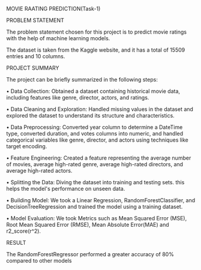 MOVIE RAATING PREDICTION(Task-1)

PROBLEM STATEMENT

The problem statement chosen for this project is to predict movie ratings with the help of machine learning models.

The dataset is taken from the Kaggle website, and it has a total of 15509 entries and 10 columns.

PROJECT SUMMARY

The project can be briefly summarized in the following steps:

•	Data Collection: Obtained a dataset containing historical movie data, including features like genre, director, actors, and ratings.

•	Data Cleaning and Exploration: Handled missing values in the dataset and explored the dataset to understand its structure and characteristics.

•	Data Preprocessing: Converted year column to determine a DateTime type, converted duration, and votes columns into numeric, and handled categorical variables like genre, director, and actors using techniques like target encoding.

•	Feature Engineering: Created a feature representing the average number of movies, average high-rated genre, average high-rated directors, and average high-rated actors.

•	Splitting the Data: Diving the dataset into training and testing sets. this helps the model's performance on unseen data.

•	Building Model: We took a Linear Regression, RandomForestClassifier, and DecisionTreeRegression and trained the model using a training dataset.

•	Model Evaluation: We took Metrics such as Mean Squared Error (MSE), Root Mean Squared Error (RMSE), Mean Absolute Error(MAE) and r2_score(r^2).

RESULT

The RandomForestRegressor performed a greater accuracy of 80% compared to other models
